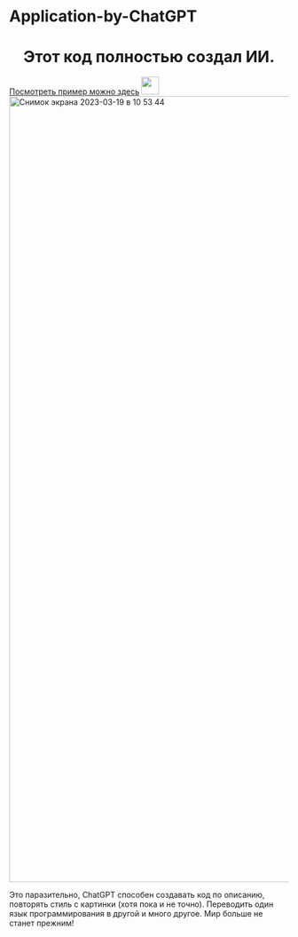 # Application-by-ChatGPT


<h1 align="center">Этот код полностью создал ИИ.</h1>
  <a href="application-by-chatgpt.netlify.app" target="_blank">Посмотреть пример можно здесь</a> 
<img src="https://github.com/blackcater/blackcater/raw/main/images/Hi.gif" height="32"/>


<img width="1416" alt="Снимок экрана 2023-03-19 в 10 53 44" src="https://user-images.githubusercontent.com/95998454/226161844-fb834bf3-5800-4ffd-a4c4-57500d7e987c.png">

Это паразительно, ChatGPT способен создавать код по описанию, повторять стиль с картинки (хотя пока и не точно). Переводить один язык программирования в другой и много другое. Мир больше не станет прежним!
